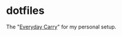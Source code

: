 # dotfiles

The "[Everyday Carry][edc]" for my personal setup.

[edc]: https://en.wikipedia.org/wiki/Everyday_carry
